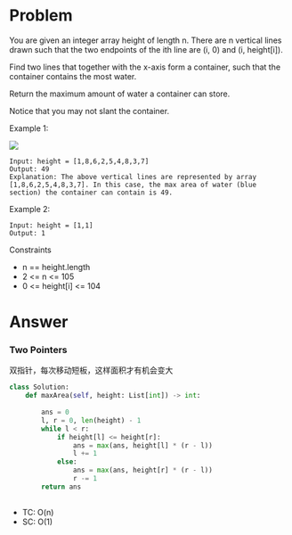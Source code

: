 # Problem
You are given an integer array height of length n. There are n vertical lines drawn such that the two endpoints of the ith line are (i, 0) and (i, height[i]).

Find two lines that together with the x-axis form a container, such that the container contains the most water.

Return the maximum amount of water a container can store.

Notice that you may not slant the container.

Example 1:

![](https://s3-lc-upload.s3.amazonaws.com/uploads/2018/07/17/question_11.jpg)
```
Input: height = [1,8,6,2,5,4,8,3,7]
Output: 49
Explanation: The above vertical lines are represented by array [1,8,6,2,5,4,8,3,7]. In this case, the max area of water (blue section) the container can contain is 49.
```

Example 2:
```
Input: height = [1,1]
Output: 1
```

Constraints
- n == height.length
- 2 <= n <= 105
- 0 <= height[i] <= 104

# Answer
### Two Pointers
双指针，每次移动短板，这样面积才有机会变大
```python
class Solution:
    def maxArea(self, height: List[int]) -> int:
        
        ans = 0
        l, r = 0, len(height) - 1
        while l < r:
            if height[l] <= height[r]:
                ans = max(ans, height[l] * (r - l))
                l += 1
            else:
                ans = max(ans, height[r] * (r - l))
                r -= 1
        return ans
            
```
- TC: O(n)
- SC: O(1)